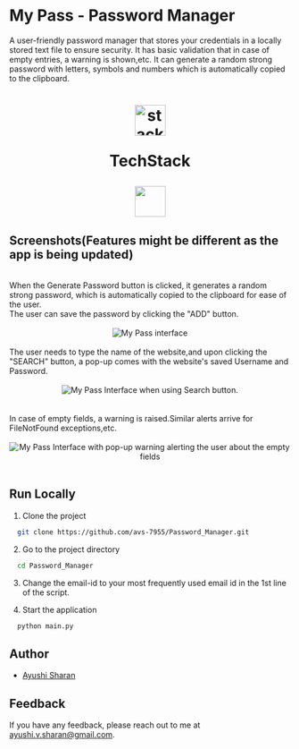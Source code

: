 # My Pass - Password Manager
A user-friendly password manager that stores your credentials in a locally stored text file to ensure security.
It has basic validation that in case of empty entries, a warning is shown,etc.
It can generate a random strong password with letters, symbols and numbers which is automatically copied to the clipboard.

<h1 align="center">
  <img src="https://ik.imagekit.io/pq7opoglh/GitHub_ReadMe/stack_GjMfbKvDP.svg?ik-sdk-version=javascript-1.4.3&updatedAt=1655143763495" width="55" alt="stacklogo-python" />

 TechStack</h1>

<div align="center"><img width="55" src="https://raw.githubusercontent.com/gilbarbara/logos/master/logos/python.svg"/>
</div>

## Screenshots(Features might be different as the app is being updated)
<br>
When the Generate Password button is clicked, it generates a random strong password, which is automatically copied to the clipboard for ease of the user.
<br>
The user can save the password by clicking the "ADD" button.
<br>
<br>
<div align="center">
    <img src="https://ik.imagekit.io/pq7opoglh/GitHub_ReadMe/PythonMiniProjects/Pwd_Manager/Password_Manager_interface_Fi9fTAqsi.png?ik-sdk-version=javascript-1.4.3&updatedAt=1666062148887" alt="My Pass interface"/>
</div>
<br>
The user needs to type the name of the website,and upon clicking the "SEARCH" button, a pop-up comes with the website's saved Username and Password.
<br>
<br>
<div align="center">
  <img align="center" src="https://ik.imagekit.io/pq7opoglh/GitHub_ReadMe/PythonMiniProjects/Pwd_Manager/Search_pwd_M15aIXhal.png?ik-sdk-version=javascript-1.4.3&updatedAt=1666062149432" alt="My Pass Interface when using Search button."/>
</div>
<br>
<br>
In case of empty fields, a warning is raised.Similar alerts arrive for FileNotFound exceptions,etc.
<br>
<br>
<div align="center">
  <img src="https://ik.imagekit.io/pq7opoglh/GitHub_ReadMe/PythonMiniProjects/Pwd_Manager/Password_Empty_Error_vC_Fb0cO_.png?ik-sdk-version=javascript-1.4.3&updatedAt=1666062148792" alt="My Pass Interface with pop-up warning alerting the user about the empty fields"/>
</div>
<br>

## Run Locally

1. Clone the project

```bash
  git clone https://github.com/avs-7955/Password_Manager.git
```

2. Go to the project directory

```bash
  cd Password_Manager
```
3. Change the email-id to your most frequently used email id in the 1st line of the script.

4. Start the application

```bash
  python main.py
```


## Author

- [Ayushi Sharan](https://github.com/avs-7955)


## Feedback

If you have any feedback, please reach out to me at ayushi.v.sharan@gmail.com.
